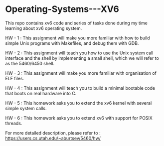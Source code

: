 # Operating-Systems---XV6
This repo contains xv6 code and series of tasks done during my time learning about xv6 operating system.

HW - 1 : This assignment will make you more familiar with how to build simple Unix programs with Makefiles, and debug them with GDB.

HW - 2 : This assignment will teach you how to use the Unix system call interface and the shell by implementing a small shell, which we will refer to as the 5460/6450 shell.

HW - 3 : This assignment will make you more familiar with organisation of ELF files.

HW - 4 : This assignment will teach you to build a minimal bootable code that boots on real hardware into C.

HW - 5 : This homework asks you to extend the xv6 kernel with several simple system calls.

HW - 6 : This homework asks you to extend xv6 with support for POSIX threads.


For more detailed description, please refer to : https://users.cs.utah.edu/~aburtsev/5460/hw/
